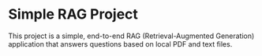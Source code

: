 # Simple RAG Project

This project is a simple, end-to-end RAG (Retrieval-Augmented Generation) application that answers questions based on local PDF and text files.
